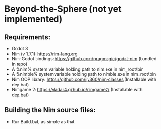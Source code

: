 # Beyond-the-Sphere (not yet implemented)
## Requirements:
- Godot 3
- Nim (v 1.7.1): https://nim-lang.org
- Nim-Godot bindings: https://github.com/pragmagic/godot-nim (bundled in repo)
- A %nim% system variable holding path to nim.exe in nim_root\bin
- A %nimble% system variable holding path to nimble.exe in nim_root\bin
- Nim OOP library: https://github.com/jjv360/nim-classes (Installable with dep.bat)
- Nimgame 2: https://vladar4.github.io/nimgame2/ (Installable with dep.bat)
## Building the Nim source files:
- Run Build.bat, as simple as that
